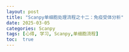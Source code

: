 ```yaml
---
layout: post
title: "Scanpy单细胞处理流程之十二：免疫受体分析"
date: 2025-03-05
categories: Scanpy
tags: [心得, 学习, Scanpy,单细胞流程]
toc:  true
---
```

